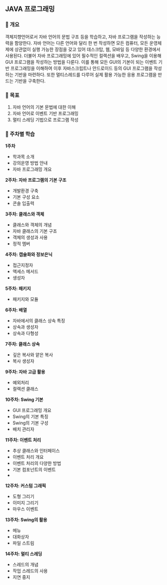 JAVA 프로그래밍
---
### 📍 개요
객체지향언어로서 자바 언어의 문법 구조 등을 학습하고, 자바 프로그램을 작성하는 능력을 함양한다. 자바 언어는 다른 언어와 달리 한 번 작성하면 모든 컴퓨터, 모든 운영체제에 상관없이 실행 가능한 장점을 갖고 있어 데스크탑, 웹, 모바일 등 다양한 환경에서 사용된다. 더불어 자바 프로그래밍에 있어 필수적인 컬렉션을 배우고, Swing을 이용해 GUI 프로그램을 작성하는 방법을 다룬다. 이를 통해 모든 GUI의 기본이 되는 이벤트 기반 프로그래밍을 이해하여 이후 자바스크립트나 안드로이드 등의 GUI 프로그램을 작성하는 기반을 마련하다. 또한 멀티스레드를 다루어 실제 활용 가능한 응용 프로그램을 만드는 기반을 구축한다.

### 📍 목표
1. 자바 언어의 기본 문법에 대한 이해
2. 자바 언어로 이벤트 기반 프로그래밍
3. 멀티 스레딩 기법으로 프로그램 작성

### 📍 주차별 학습
**1주차**
- 학과목 소개
- 강의운영 방법 안내
- 자바 프로그래밍 개요

**2주차: 자바 프로그램의 기본 구조**
- 개발환경 구축
- 기본 구성 요소
- 콘솔 입출력

**3주차: 클래스와 객체**
- 클래스와 객체의 개념
- 자바 클래스의 기본 구조
- 객체의 생성과 사용
- 정적 멤버

**4주차: 캡슐화와 정보은닉**
- 접근지정자
- 액세스 메서드
- 생성자

**5주차: 패키지**
- 패키지와 모듈

**6주차: 배열**
- 자바에서의 클래스 상속 특징
- 상속과 생성자
- 상속과 다형성

**7주차: 클래스 상속**
- 깊은 복사와 얕은 복사
- 복사 생성자

**9주차: 자바 고급 활용**
- 예외처리
- 컬렉션 클래스

**10주차: Swing 기본**
- GUI 프로그래밍 개요
- Swing의 기본 특징
- Swing의 기본 구성
- 배치 관리자

**11주차: 이벤트 처리**
- 추상 클래스와 인터페이스
- 이벤트 처리 개요
- 이벤트 처리의 다양한 방법
- 기본 컴포넌트의 이벤트
- 
**12주차: 커스텀 그래픽**
- 도형 그리기
- 이미지 그리기
- 마우스 이벤트

**13주차: Swing의 활용**
- 메뉴
- 대화상자
- 파일 스트림

**14주차: 멀티 스레딩**
- 스레드의 개념
- 작업 스레드의 사용
- 지연 중지


